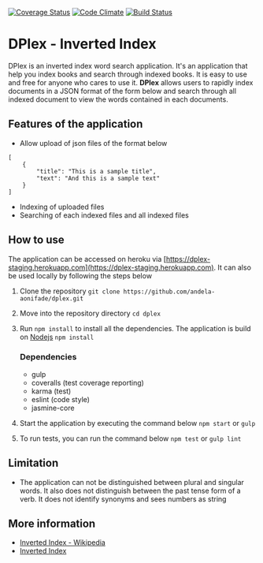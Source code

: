 [![Coverage Status](https://coveralls.io/repos/github/andela-aonifade/dplex/badge.svg?branch=development)](https://coveralls.io/github/andela-aonifade/dplex?branch=development)
[![Code Climate](https://codeclimate.com/github/andela-aonifade/dplex/badges/gpa.svg)](https://codeclimate.com/github/andela-aonifade/dplex)
[![Build Status](https://travis-ci.org/andela-aonifade/dplex.svg?branch=development)](https://travis-ci.org/andela-aonifade/dplex)

# DPlex - Inverted Index
DPlex is an inverted index word search application. It's an application that help you index books and search through indexed books. It is easy to use and free for anyone who cares to use it.
**DPlex** allows users to rapidly index documents in a JSON format of the form below and search through all indexed document to view the words contained in each documents.

## Features of the application
- Allow upload of json files of the format below
```
[
    {
        "title": "This is a sample title",
        "text": "And this is a sample text"
    }
]
```
- Indexing of uploaded files
- Searching of each indexed files and all indexed files

## How to use
The application can be accessed on heroku via [https://dplex-staging.herokuapp.com](https://dplex-staging.herokuapp.com).
It can also be used locally by following the steps below

1.  Clone the repository `git clone https://github.com/andela-aonifade/dplex.git`
2.  Move into the repository directory `cd dplex`
3.  Run `npm install` to install all the dependencies. The application is build on [Nodejs](nodejs.org) `npm install`

    ### Dependencies
    - gulp
    - coveralls (test coverage reporting)
    - karma (test)
    - eslint (code style)
    - jasmine-core
4.  Start the application by executing the command below `npm start` or `gulp`
5.  To run tests, you can run the command below `npm test` or `gulp lint`

## Limitation
- The application can not be distinguished between plural and singular words. It also does not distinguish between the past tense form of a verb. It does not identify synonyms and sees numbers as string

## More information
- [Inverted Index - Wikipedia](https://en.wikipedia.org/wiki/Inverted_index)
- [Inverted Index](https://www.elastic.co/guide/en/elasticsearch/guide/current/inverted-index.html)
